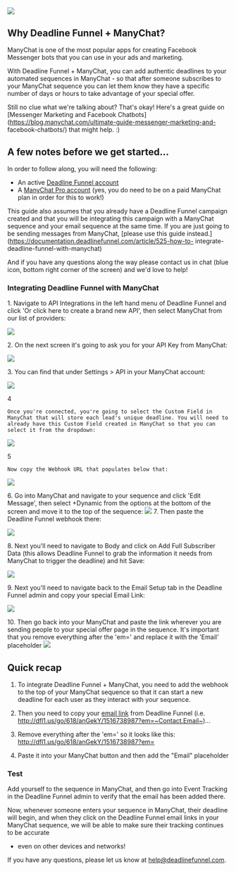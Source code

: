##

![](https://s3.amazonaws.com/helpscout.net/docs/assets/53974d6ce4b0c76107b109d1/images/5a84a7b22c7d3a4a4199204c/file-ymnnuXwsWn.png)

## Why Deadline Funnel + ManyChat?

ManyChat is one of the most popular apps for creating Facebook Messenger bots
that you can use in your ads and marketing.

With Deadline Funnel + ManyChat, you can add authentic deadlines to your
automated sequences in ManyChat - so that after someone subscribes to your
ManyChat sequence you can let them know they have a specific number of days or
hours to take advantage of your special offer.

Still no clue what we're talking about? That's okay! Here's a great guide on
[Messenger Marketing and Facebook
Chatbots](https://blog.manychat.com/ultimate-guide-messenger-marketing-and-
facebook-chatbots/) that might help. :)

## A few notes before we get started...

In order to follow along, you will need the following:

  * An active [Deadline Funnel account](https://deadlinefunnel.com/)
  * A [ManyChat Pro account](https://manychat.com/) (yes, you do need to be on a paid ManyChat plan in order for this to work!)

This guide also assumes that you already have a Deadline Funnel campaign
created and that you will be integrating this campaign with a ManyChat
sequence and your email sequence at the same time. If you are just going to be
sending messages from ManyChat,  [please use this guide
instead.](https://documentation.deadlinefunnel.com/article/525-how-to-
integrate-deadline-funnel-with-manychat)

And if you have any questions along the way please contact us in chat (blue
icon, bottom right corner of the screen) and we'd love to help!

### Integrating Deadline Funnel with ManyChat

1\. Navigate to API Integrations in the left hand menu of Deadline Funnel and click 'Or click here to create a brand new API', then select ManyChat from our list of providers:    
    

![](https://s3.amazonaws.com/helpscout.net/docs/assets/53974d6ce4b0c76107b109d1/images/5b5757290428631d7a894195/file-7wTHD9CfYT.png)

2\. On the next screen it's going to ask you for your API Key from ManyChat:
    

![](https://s3.amazonaws.com/helpscout.net/docs/assets/53974d6ce4b0c76107b109d1/images/5bd0b53304286356f0a5060d/file-PqC4aZ7G7x.png)

3\. You can find that under Settings > API in your ManyChat account: 
    

![](https://s3.amazonaws.com/helpscout.net/docs/assets/53974d6ce4b0c76107b109d1/images/5bd0b54c2c7d3a01757a5b0a/file-2KwJZoVtl9.png)

      

4

    Once you're connected, you're going to select the Custom Field in ManyChat that will store each lead's unique deadline. You will need to already have this Custom Field created in ManyChat so that you can select it from the dropdown:
    

![](https://s3.amazonaws.com/helpscout.net/docs/assets/53974d6ce4b0c76107b109d1/images/5bd0b56904286356f0a5060f/file-ojcw3uQJWe.png)

5

    Now copy the Webhook URL that populates below that:
    

![](https://s3.amazonaws.com/helpscout.net/docs/assets/53974d6ce4b0c76107b109d1/images/5bd0b5f02c7d3a01757a5b16/file-ATFV3Rln1R.png)

    
6\. Go into ManyChat and navigate to your sequence and click 'Edit Message', then select +Dynamic from the options at the bottom of the screen and move it to the top of the sequence: 
![](https://s3.amazonaws.com/helpscout.net/docs/assets/53974d6ce4b0c76107b109d1/images/5afefa3f2c7d3a2f9011a47d/file-YxZr2hLiJr.png) 7\. Then paste the Deadline Funnel webhook there: 

![](https://s3.amazonaws.com/helpscout.net/docs/assets/53974d6ce4b0c76107b109d1/images/5afefa4e2c7d3a2f9011a47e/file-PTnuEcrN4d.png)

8\. Next you'll need to navigate to Body and click on Add Full Subscriber Data (this allows Deadline Funnel to grab the information it needs from ManyChat to trigger the deadline) and hit Save: 

![](https://s3.amazonaws.com/helpscout.net/docs/assets/53974d6ce4b0c76107b109d1/images/5afefab32c7d3a2f9011a481/file-L1gBvhi1GI.png)

9\. Next you'll need to navigate back to the Email Setup tab in the Deadline Funnel admin and copy your special Email Link: 

![](https://s3.amazonaws.com/helpscout.net/docs/assets/53974d6ce4b0c76107b109d1/images/5af4b7de2c7d3a3f981f781c/file-c1Ar6EbibW.png)

10\. Then go back into your ManyChat and paste the link wherever you are sending people to your special offer page in the sequence. It's important that you remove everything after the 'em=' and replace it with the 'Email' placeholder ![](https://s3.amazonaws.com/helpscout.net/docs/assets/53974d6ce4b0c76107b109d1/images/5b0729902c7d3a2f9011e527/file-hxGLtLGi5T.png)

## Quick recap

  1. To integrate Deadline Funnel + ManyChat, you need to add the webhook to the top of your ManyChat sequence so that it can start a new deadline for each user as they interact with your sequence.
  2. Then you need to copy your [email link](http://documentation.deadlinefunnel.com/article/16-expiring-links) from Deadline Funnel (i.e. <http://dfl1.us/go/618/anGekY/1516738987?em=~Contact.Email~>)...
  3. Remove everything after the 'em=' so it looks like this:  
<http://dfl1.us/go/618/anGekY/1516738987?em=>

  4. Paste it into your ManyChat button and then add the "Email" placeholder

### Test

Add yourself to the sequence in ManyChat, and then go into Event Tracking in
the Deadline Funnel admin to verify that the email has been added there.

Now, whenever someone enters your sequence in ManyChat, their deadline will
begin, and when they click on the Deadline Funnel email links in your ManyChat
sequence, we will be able to make sure their tracking continues to be accurate
- even on other devices and networks!

If you have any questions, please let us know at
[help@deadlinefunnel.com](mailto:mailto:help@deadlinefunnel.com).

